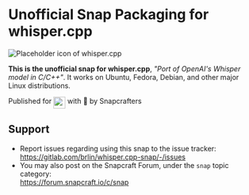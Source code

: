 # Unofficial Snap Packaging for whisper.cpp

![Placeholder icon of whisper.cpp](https://cdn.statically.io/gl/brlin/whisper.cpp-snap/main/snap/gui/placeholder-icon.png "Placeholder icon of whisper.cpp")

**This is the unofficial snap for whisper.cpp**, *"Port of OpenAI's Whisper model in C/C++"*. It works on Ubuntu, Fedora, Debian, and other major Linux distributions.

<!-- Uncomment and modify this when you are provided a snap status badge
[![Status Badge of the `whisper-cpp` Snap](https://snapcraft.io/whisper-cpp/badge.svg)](https://snapcraft.io/whisper-cpp)
-->

<!-- Uncomment and modify this when you have a screenshot
![Screenshot of the Snapped Application](local/screenshots/screenshot.png "Screenshot of the Snapped Application")
-->

Published for <img src="http://anything.codes/slack-emoji-for-techies/emoji/tux.png" align="top" width="24" /> with 💝 by Snapcrafters

<!-- Uncomment and modify this when you have published the snap to the Snap Store
## Installation
([Don't have snapd installed?](https://snapcraft.io/docs/core/install))

### In a Terminal

    # Install the snap #
    sudo snap install --channel=edge --devmode whisper-cpp
    #sudo snap install --channel=beta whisper-cpp
    #sudo snap install whisper-cpp

    # Connect the snap to essential security confinement interfaces #
    ## (Proper reasoning for connecting _plug_name_) ##
    sudo snap connect whisper-cpp:_plug_name_

    # Connect the snap to optional security confinement interfaces #
    ## (Proper reasoning for connecting _plug_name_) ##
    sudo snap connect whisper-cpp:_plug_name_

    # Launch the application #
    whisper-cpp
    snap run whisper-cpp # If you have another existing installation

### The Graphical Way

[![Get it from the Snap Store](https://snapcraft.io/static/images/badges/en/snap-store-black.svg)](https://snapcraft.io/whisper-cpp)
-->

<!--
## What is Working

* [A list of functionallities that are verified working]
-->

<!-- Uncomment when you have test results
## What is NOT Working...yet

Check out the [issue tracker](https://gitlab.com/brlin/whisper.cpp-snap/-/issues) for known issues.
-->

## Support

* Report issues regarding using this snap to the issue tracker:  
  <https://gitlab.com/brlin/whisper.cpp-snap/-/issues>
* You may also post on the Snapcraft Forum, under the `snap` topic category:  
  <https://forum.snapcraft.io/c/snap>
